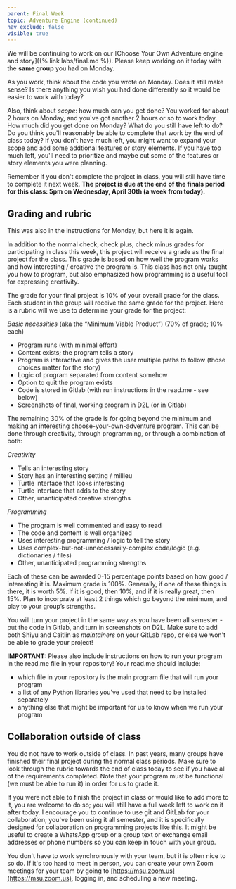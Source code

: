 ```yaml
---
parent: Final Week
topic: Adventure Engine (continued)
nav_exclude: false
visible: true
---
```


We will be continuing to work on our [Choose Your Own Adventure engine and story]({% link labs/final.md %}). Please keep working on it today with the **same group** you had on Monday.

As you work, think about the code you wrote on Monday. Does it still make sense? Is there anything you wish you had done differently so it would be easier to work with today?

Also, think about *scope*: how much can you get done? You worked for about 2 hours on Monday, and you've got another 2 hours or so to work today. How much did you get done on Monday? What do you still have left to do? Do you think you'll reasonably be able to complete that work by the end of class today? If you don't have much left, you might want to expand your scope and add some addtional features or story elements. If you have too much left, you'll need to prioritize and maybe cut some of the features or story elements you were planning.

Remember if you don't complete the project in class, you will still have time to complete it next week. **The project is due at the end of the finals period for this class: 5pm on Wednesday, April 30th (a week from today).**

## Grading and rubric

This was also in the instructions for Monday, but here it is again.

In addition to the normal check, check plus, check minus grades for participating in class this week, this project will receive a grade as the final project for the class. This grade is based on how well the program works and how interesting / creative the program is. This class has not only taught you how to program, but also emphasized how programming is a useful tool for expressing creativity.

The grade for your final project is 10% of your overall grade for the class. Each student in the group will receive the same grade for the project. Here is a rubric will we use to determine your grade for the project:

*Basic necessities* (aka the “Minimum Viable Product”) (70% of grade; 10% each)
* Program runs (with minimal effort)
* Content exists; the program tells a story
* Program is interactive and gives the user multiple paths to follow (those choices matter for the story)
* Logic of program separated from content somehow
* Option to quit the program exists
* Code is stored in Gitlab (with run instructions in the read.me - see below)
* Screenshots of final, working program in D2L (or in Gitlab)

The remaining 30% of the grade is for going beyond the minimum and making an interesting choose-your-own-adventure program. This can be done through creativity, through programming, or through a combination of both:

*Creativity*
* Tells an interesting story
* Story has an interesting setting / millieu
* Turtle interface that looks  interesting 
* Turtle interface that adds to the story
* Other, unanticipated creative strengths

*Programming*
* The program is well commented and easy to read
* The code and content is well organized
* Uses interesting programming / logic to tell the story
* Uses complex-but-not-unnecessarily-complex code/logic (e.g. dictionaries / files)
* Other, unanticipated programming strengths

Each of these can be awarded 0-15 percentage points based on how good / interesting it is. Maximum grade is 100%. Generally, if one of these things is there, it is worth 5%. If it is good, then 10%, and if it is really great, then 15%. Plan to incorprate at least 2 things which go beyond the minimum, and play to your group’s strengths.

You will turn your project in the same way as you have been all semester - put the code in Gitlab, and turn in screenshots on D2L. Make sure to add both Shiyu and Caitlin as *maintainers* on your GitLab repo, or else we won't be able to grade your project!

**IMPORTANT:** Please also include instructions on how to run your program in the read.me file in your repository! Your read.me should include:  
* which file in your repository is the main program file that will run your program 
* a list of any Python libraries you've used that need to be installed separately 
* anything else that might be important for us to know when we run your program

## Collaboration outside of class

You do not have to work outside of class. In past years, many groups have finished their final project during the normal class periods. Make sure to look through the rubric towards the end of class today to see if you have all of the requirements completed. Note that your program must be functional (we must be able to run it) in order for us to grade it. 

If you were not able to finish the project in class or would like to add more to it, you are welcome to do so; you will still have a full week left to work on it after today. I encourage you to continue to use git and GitLab for your collaboration; you've been using it all semester, and it is specifically designed for collaboration on programming projects like this. It might be useful to create a WhatsApp group or a group text or exchange email addresses or phone numbers so you can keep in touch with your group.

You don't have to work synchronously with your team, but it is often nice to so do. If it's too hard to meet in person, you can create your own Zoom meetings for your team by going to [https://msu.zoom.us](https://msu.zoom.us), logging in, and scheduling a new meeting.

